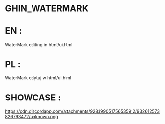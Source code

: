 # GHIN_WATERMARK 
# EN : 
WaterMark editing in html/ui.html

# PL :
WaterMark edytuj w html/ui.html

# SHOWCASE : 
https://cdn.discordapp.com/attachments/928399051756535912/932612573826793472/unknown.png
